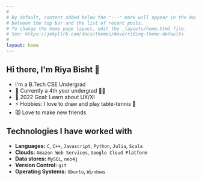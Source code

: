 ```yaml
---
#
# By default, content added below the "---" mark will appear in the home page
# between the top bar and the list of recent posts.
# To change the home page layout, edit the _layouts/home.html file.
# See: https://jekyllrb.com/docs/themes/#overriding-theme-defaults
#
layout: home
---
```


## Hi there, I'm Riya Bisht 👋 

- I'm a B.Tech CSE Undergrad
- 🌱 Currently a 4th year undergrad 👩‍🎓
- 🥅 2022 Goal: Learn about UX/XI
- ⚡ Hobbies: I love to draw and play table-tennis 🏓
- 😻 Love to make new friends

## Technologies I have worked with

- **Languages:**
  `C`, `C++`, `Javascript`, `Python`, `Julia`, `Scala`
- **Clouds:**
  `Amazon Web Services`, `Google Cloud Platform`
- **Data stores:**
  `MySQL`, `neo4j`
- **Version Control:**
  `git`
- **Operating Systems:**
  `Ubuntu`, `Windows`